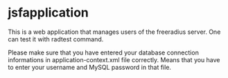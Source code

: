 # jsfapplication

This is a web application that manages users of the freeradius server. One can test it with radtest command. 

Please make sure that you have entered your database connection informations in application-context.xml file correctly. Means that you have to enter your username and MySQL password in that file. 


